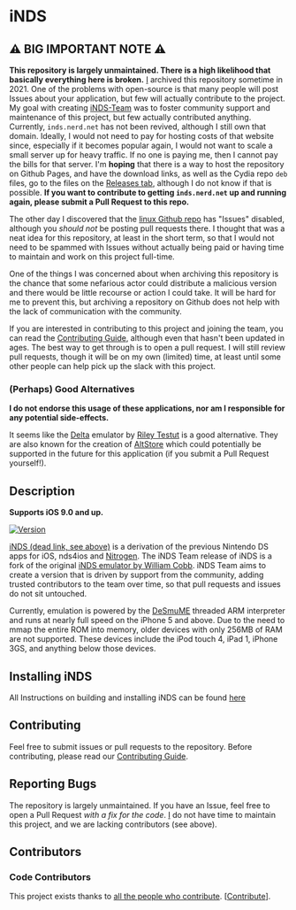 # iNDS

## ⚠️ BIG IMPORTANT NOTE ⚠️

**This repository is largely unmaintained. There is a high likelihood that basically everything here is broken.** [I](https://github.com/FrederickGeek8)
archived this repository sometime in 2021. One of the problems with open-source
is that many people will post Issues about your application, but few will
actually contribute to the project. My goal with creating
[iNDS-Team](https://github.com/iNDS-Team) was to foster community support and
maintenance of this project, but few actually contributed anything. Currently,
`inds.nerd.net` has not been revived, although I still own that domain. Ideally,
I would not need to pay for hosting costs of that website since, especially if
it becomes popular again, I would not want to scale a small server up for heavy
traffic. If no one is paying me, then I cannot pay the bills for that server.
I'm **hoping** that there is a way to host the repository on Github Pages, and
have the download links, as well as the Cydia repo `deb` files, go to the files
on the [Releases tab](https://github.com/iNDS-Team/iNDS/releases), although I
do not know if that is possible. **If you want to contribute to getting
`inds.nerd.net` up and running again, please submit a Pull Request to this repo.**

The other day I discovered that the [linux Github repo](https://github.com/torvalds/linux)
has "Issues" disabled, although you _should not_ be posting pull requests there.
I thought that was a neat idea for this repository, at least in the short term,
so that I would not need to be spammed with Issues without actually being paid
or having time to maintain and work on this project full-time.

One of the things I was concerned about when archiving this repository is the
chance that some nefarious actor could distribute a malicious version and there
would be little recourse or action I could take. It will be hard for me to
prevent this, but archiving a repository on Github does not help with the lack
of communication with the community.

If you are interested in contributing to this project and joining the team, you
can read the [Contributing Guide](CONTRIBUTING.md), although even that hasn't
been updated in ages. The best way to get through is to open a pull request.
I will still review pull requests, though it will be on my own (limited) time,
at least until some other people can help pick up the slack with this project.

### (Perhaps) Good Alternatives

**I do not endorse this usage of these applications, nor am I responsible for any potential side-effects.**

It seems like the [Delta](https://github.com/rileytestut/Delta) emulator by [Riley Testut](https://github.com/rileytestut) is a good alternative. They are also known for the creation of [AltStore](https://github.com/altstoreio/AltStore) which could potentially be supported in the future for this application (if you submit a Pull Request yourself!).

## Description

**Supports iOS 9.0 and up.**

[![Version](https://img.shields.io/github/release/iNDS-Team/iNDS.svg)](https://github.com/iNDS-Team/iNDS/releases/latest)

[iNDS (dead link, see above)](https://inds.nerd.net) is a derivation of the previous Nintendo DS apps
for iOS, nds4ios and [Nitrogen](https://github.com/NitrogenEmulator). The iNDS
Team release of iNDS is a fork of the original [iNDS emulator by William Cobb](https://github.com/WilliamLCobb/iNDS). iNDS Team aims to create
a version that is driven by support from the community, adding trusted contributors
to the team over time, so that pull requests and issues do not sit untouched.

Currently, emulation is powered by the [DeSmuME](http://desmume.org/) threaded ARM interpreter and runs at nearly full speed on the iPhone 5 and above. Due to the need to mmap the entire ROM into memory, older devices with only 256MB of RAM are not supported. These devices include the iPod touch 4, iPad 1, iPhone 3GS, and anything below those devices.

## Installing iNDS

All Instructions on building and installing iNDS can be found [here](https://github.com/iNDS-Team/iNDS/wiki)

## Contributing

Feel free to submit issues or pull requests to the repository. Before contributing,
please read our [Contributing Guide](CONTRIBUTING.md).

## Reporting Bugs

The repository is largely unmaintained. If you have an Issue, feel free to open
a Pull Request _with a fix for the code_. [I](https://github.com/FrederickGeek8)
do not have time to maintain this project, and we are lacking contributors (see
above).

<!-- #### When something in iNDS isn't working correctly for you, please [open a GitHub issue ticket here](https://github.com/iNDS-Team/iNDS/issues/new/choose). -->

<!-- ##### Please include the following information:

- iOS device
- iOS version
- Jailbreak status
- Download location
- Current iNDS Version -->

<!-- ##### Please do not open issues about the following topics:

- Slow performance
- Crashing on older devices with 256MB of RAM (Anything prior to iPhone 4 devices.)

##### Your issue ticket will be closed if you fail to follow the above instructions. -->

<!-- ## To-do

###### Planned improvments

- Internal Resolution changes
- GNU Lightning JIT (JAILBROKEN DEVICES ONLY)
- Sharing roms between devices
- Sharable game hacks
- Add more localizations
- Much more -->

## Contributors

### Code Contributors

This project exists thanks to [all the people who contribute](https://github.com/iNDS-Team/iNDS/graphs/contributors). [[Contribute](CONTRIBUTING.md)].

<!-- <a href="https://github.com/iNDS-Team/iNDS/graphs/contributors"><img src="https://opencollective.com/inds-team/contributors.svg?width=890&button=false" /></a> -->

<!-- ### Financial Contributors

Become a financial contributor and help us sustain our community. [[Contribute](https://opencollective.com/inds-team/contribute)] -->

<!-- #### Individuals

<a href="https://opencollective.com/inds-team"><img src="https://opencollective.com/inds-team/individuals.svg?width=890"></a> -->

<!-- #### Organizations

Support this project with your organization. Your logo will show up here with a link to your website. [[Contribute](https://opencollective.com/inds-team/contribute)]

<a href="https://opencollective.com/inds-team/organization/0/website"><img src="https://opencollective.com/inds-team/organization/0/avatar.svg"></a>
<a href="https://opencollective.com/inds-team/organization/1/website"><img src="https://opencollective.com/inds-team/organization/1/avatar.svg"></a>
<a href="https://opencollective.com/inds-team/organization/2/website"><img src="https://opencollective.com/inds-team/organization/2/avatar.svg"></a>
<a href="https://opencollective.com/inds-team/organization/3/website"><img src="https://opencollective.com/inds-team/organization/3/avatar.svg"></a>
<a href="https://opencollective.com/inds-team/organization/4/website"><img src="https://opencollective.com/inds-team/organization/4/avatar.svg"></a>
<a href="https://opencollective.com/inds-team/organization/5/website"><img src="https://opencollective.com/inds-team/organization/5/avatar.svg"></a>
<a href="https://opencollective.com/inds-team/organization/6/website"><img src="https://opencollective.com/inds-team/organization/6/avatar.svg"></a>
<a href="https://opencollective.com/inds-team/organization/7/website"><img src="https://opencollective.com/inds-team/organization/7/avatar.svg"></a>
<a href="https://opencollective.com/inds-team/organization/8/website"><img src="https://opencollective.com/inds-team/organization/8/avatar.svg"></a>
<a href="https://opencollective.com/inds-team/organization/9/website"><img src="https://opencollective.com/inds-team/organization/9/avatar.svg"></a> -->
